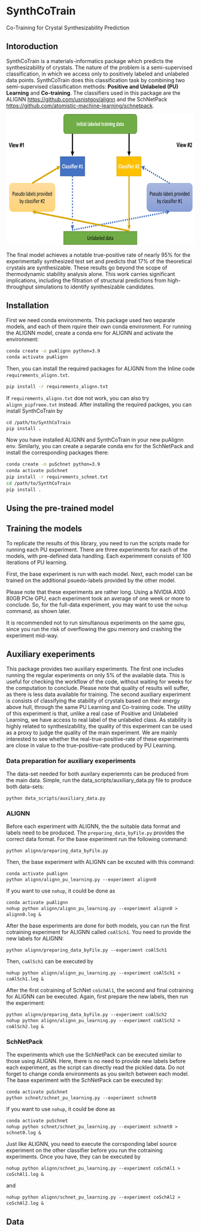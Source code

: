 # SynthCoTrain 
Co-Training for Crystal Synthesizability Prediction
## Intoroduction
SynthCoTrain is a materials-informatics package which predicts the synthesizability of crystals. The nature of the problem is a semi-supervised classification, in which we access only to positively labeled and unlabeled data points. SynthCoTrain does this classification task by combining two semi-supervised classification methods: **Positive and Unlabeled (PU) Learning** and **Co-training**. The classifiers used in this package are the ALIGNN https://github.com/usnistgov/alignn and the SchNetPack https://github.com/atomistic-machine-learning/schnetpack.

<!-- ![cotraining scheme](figures/cotraining_scheme.jpg) -->
<div style="text-align:center">
<img src="figures/cotraining_scheme.jpg" alt="cotraining scheme" width="550" height="350">
</div>

The final model achieves a notable true-positive rate of nearly 95% for the experimentally synthesized test set and predicts that 17% of the theoretical crystals are synthesizable. These results go beyond the scope of thermodynamic stability analysis alone. This work carries significant implications, including the filtration of structural predictions from high-throughput simulations to identify synthesizable candidates.

## Installation
First we need conda environments. This package used two separate models, and each of them rquire their own conda environment. For running the ALIGNN model, create a conda env for ALIGNN and activate the environment:
```bash
conda create -n puAlignn python=3.9
conda activate puAlignn
```
Then, you can install the required packages for ALIGNN from the Inline code `requirements_alignn.txt`.
```bash
pip install -r requirements_alignn.txt
```
If `requirements_alignn.txt` doe not work, you can also try `alignn_pipfreee.txt` instead.
After installing the required packges, you can install SynthCoTrain by
```
cd /path/to/SynthCoTrain
pip install .
```

Now you have installed ALIGNN and SynthCoTrain in your new puAlignn env. Similarly, you can create a separate conda env for the SchNetPack and install the corresponding packages there:
```bash
conda create -n puSchnet python=3.9
conda activate puSchnet
pip install -r requirements_schnet.txt
cd /path/to/SynthCoTrain
pip install .
```



## Using the pre-trained model
## Training the models
To replicate the results of this library, you need to run the scripts made for running each PU experiment. There are three experiments for each of the models, with pre-defined data handling. Each experimment consists of 100 iterations of PU learning.

First, the base experiment is run with each model. Next, each model can be trained on the additional psuedo-labels provided by the other model. 

Please note that these experiments are rather long. Using a NVIDIA A100 80GB PCIe GPU, each experiment took an average of one week or more to conclude. So, for the full-data experiment, you may want to use the `nohup` command, as shown later.

It is recommended not to run simultanous experiments on the same gpu, since you run the risk of overflowing the gpu memory and crashing the experiment mid-way.
## Auxiliary exeperiments
This package provides two auxiliary experiments. The first one includes running the regular experiments on only 5% of the available data. This is useful for checking the workflow of the code, without waiting for weeks for the computation to conclude. Please note that quality of results will suffer, as there is less data available for training.
The second auxiliary experiment is consists of classifying the stability of crystals based on their energy above hull, through the same PU Learning and Co-training code. The utility of this experiment is that, unlike a real case of Positive and Unlabeled Learning, we have access to real label of the unlabeled class. As stability is highly related to synthesizability, the quality of this experiment can be used as a proxy to judge the quality of the main experiment. We are mainly interested to see whether the real-true-positive-rate of these experiments are close in value to the true-positive-rate produced by PU Learning.
### Data preparation for auxiliary exeperiments
The data-set needed for both auxilary experiemnts can be produced from the main data. Simple, run the data_scripts/auxiliary_data.py file to produce both data-sets:
```
python data_scripts/auxiliary_data.py
```
### ALIGNN
Before each experiment with ALIGNN, the the suitable data format and labels need to be produced. The `preparing_data_byFile.py` provides the correct data format. For the base experiment run the following command:
```
python alignn/preparing_data_byFile.py
```
Then, the base experiment with ALIGNN can be excuted with this command:
```
conda activate puAlignn
python alignn/alignn_pu_learning.py --experiment alignn0
```
If you want to use `nohup`, it could be done as
```
conda activate puAlignn
nohup python alignn/alignn_pu_learning.py --experiment alignn0 > alignn0.log &
```
After the base experiments are done for both models, you can run the first cotraining experiment for ALIGNN called `coAlSch1`. You need to provide the new labels for ALIGNN:
```
python alignn/preparing_data_byFile.py --experiment coAlSch1
```
Then, `coAlSch1` can be executed by
```
nohup python alignn/alignn_pu_learning.py --experiment coAlSch1 > coAlSch1.log &
```
After the first cotraining of SchNet `coSchAl1`, the second and final cotraining for ALIGNN can be executed. Again, first prepare the new labels, then run the experiment:
```
python alignn/preparing_data_byFile.py --experiment coAlSch2
nohup python alignn/alignn_pu_learning.py --experiment coAlSch2 > coAlSch2.log &
```
### SchNetPack
The experiments which use the SchNetPack can be executed similar to those using ALIGNN. Here, there is no need to provide new labels before each experiment, as the script can directly read the pickled data. Do not forget to change conda environments as you switch between each model.
The base experiment with the SchNetPack can be executed by:
```
conda activate puSchnet
python schnet/schnet_pu_learning.py --experiment schnet0
```
If you want to use `nohup`, it could be done as
```
conda activate puSchnet
nohup python schnet/schnet_pu_learning.py --experiment schnet0 > schnet0.log &
```
Just like ALIGNN, you need to execute the corrsponding label source experiment on the other classifier before you run the cotraining experiments. Once you have, they can be executed by

```
nohup python alignn/schnet_pu_learning.py --experiment coSchAl1 > coSchAl1.log &
```
and
```
nohup python alignn/schnet_pu_learning.py --experiment coSchAl2 > coSchAl2.log &
```

## Data



